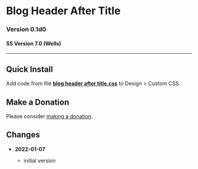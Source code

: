 # Blog Header After Title

### Version 0.1d0

#### SS Version 7.0 (Wells)

---

## Quick Install

Add code from file
**[blog header after title.css](blog%20header%20after%20title.css#L1)**
to Design > Custom CSS.

## Make a Donation

Please consider [making a donation](https://github.com/tomsWebConsulting/twcsl#make-a-donation).

## Changes

<!--* **2021-08-03**

  * added support for v7.0 Brine template family and Adirondack template
  * bumped version to 1.1
  -->
* **2022-01-07**

  * initial version
